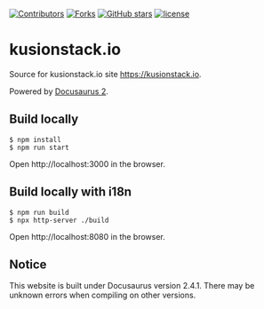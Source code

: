 [![Contributors](https://img.shields.io/github/contributors/kusionstack/kusionstack.io.svg?style=for-the-badge)](https://github.com/kusionstack/kusionstack.io/graphs/contributors)
[![Forks](https://img.shields.io/github/forks/kusionstack/kusionstack.io.svg?style=for-the-badge)](https://github.com/kusionstack/kusionstack.io/network/members)
[![GitHub stars](https://img.shields.io/github/stars/kusionstack/kusionstack.io.svg?style=for-the-badge&label=Stars)](https://github.com/kusionstack/kusionstack.io/)
[![license](https://img.shields.io/github/license/kusionstack/kusionstack.io.svg?style=for-the-badge)](https://github.com/kusionstack/kusionstack.io)

# kusionstack.io

Source for kusionstack.io site <https://kusionstack.io>.

Powered by [Docusaurus 2](https://docusaurus.io/).

## Build locally

```shell
$ npm install
$ npm run start
```

Open http://localhost:3000 in the browser.

## Build locally with i18n

```shell
$ npm run build
$ npx http-server ./build
```

Open http://localhost:8080 in the browser.

## Notice

This website is built under Docusaurus version 2.4.1. There may be unknown errors when compiling on other versions.